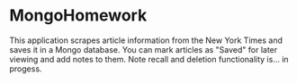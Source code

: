 # MongoHomework

This application scrapes article information from the New York Times and saves it in a Mongo database.  You can mark articles as "Saved" for later viewing and add notes to them.  Note recall and deletion functionality is... in progess.